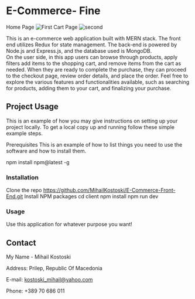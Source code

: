 # E-Commerce- Fine

Home Page
![First](https://github.com/MihailKostoski/E-Commerce/assets/95694028/33a83f94-4b6e-4175-928f-20783f729d80)
Cart Page
![second](https://github.com/MihailKostoski/E-Commerce/assets/95694028/9e149095-c5d3-4c90-a8ed-782f6c8e1c35)

This is an e-commerce web application built with  MERN stack. 
The front end utilizes Redux for state management. 
The back-end is powered by Node.js and Express.js, and the database used is MongoDB.  
On the user side, in this app users can browse through products, apply filters add items to the shopping cart, 
and remove items from the cart as needed. 
When they are ready to complete the purchase, they can proceed to the checkout page, review order details, and place the order.
Feel free to explore the various features and functionalities available, such as searching for products, adding them to your cart,
and finalizing your purchase.



## Project Usage

This is an example of how you may give instructions on setting up your project locally. To get a local copy up and running follow these simple example steps.

Prerequisites
This is an example of how to list things you need to use the software and how to install them.


npm install npm@latest -g

### Installation
Clone the repo
https://github.com/MihailKostoski/E-Commerce-Front-End.git
Install NPM packages
cd client
npm install 
npm run dev




### Usage

Use this application for whatever purpose you want!



## Contact

My Name - Mihail Kostoski

Address: Prilep, Republic Of Macedonia

E-mail: kostoski_mihail@yahoo.com

Phone: +389 70 686 011



